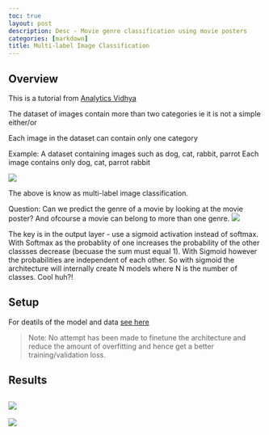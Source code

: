 ```yaml
---
toc: true
layout: post
description: Desc - Movie genre classification using movie posters
categories: [markdown]
title: Multi-label Image Classification
---
```


## Overview    
This is a tutorial from [Analytics Vidhya](https://www.analyticsvidhya.com/blog/2019/04/build-first-multi-label-image-classification-model-python/#)

The dataset of images contain more than two categories ie it is not a simple either/or 

Each image in the dataset can contain only one category

Example: A dataset containing images such as dog, cat, rabbit, parrot
Each image contains only dog, cat, parrot rabbit

![]({{"/"|relative_url}}/images/multi-label-img-class.png)

The above is know as multi-label image classification.

Question: Can we predict the genre of a movie by looking at the movie poster? And ofcourse a movie can belong to more than one genre.
![]({{"/"|relative_url}}/images/multi-label-img-class-2.png)

The key is in the output layer - use a sigmoid activation instead of softmax. With Softmax as the probablity of one increases the probability of the other classses decrease (becuase the sum must equal 1). With Sigmoid however the probabilities are independent of each other. So with sigmoid the architecture will internally create N models where N is the number of classes. Cool huh?!

## Setup     
For deatils of the model and data [see here](https://github.com/DexterDSilva/multi-label-img-class/tree/master)
> Note: No attempt has been made to finetune the architecture and reduce the amount of overfitting and hence get a better training/validation loss.

## Results     
![]({{s"/"|relative_url}}/images/multi-label-op-1.png)
---
![]({{"/"|relative_url}}/images/onpointai_logo.gif)

